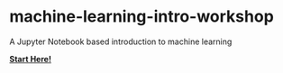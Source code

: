 # machine-learning-intro-workshop
A Jupyter Notebook based introduction to machine learning 

**[Start Here!](./notebooks/master.ipynb)**

